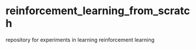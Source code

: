 # reinforcement_learning_from_scratch
repository for experiments in learning reinforcement learning
